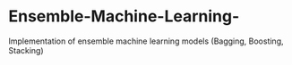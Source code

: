 # Ensemble-Machine-Learning-
Implementation of ensemble machine learning models (Bagging, Boosting, Stacking)
